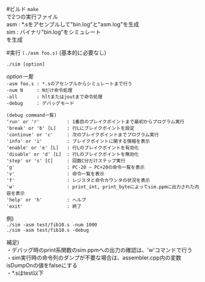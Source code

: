 #ビルド
`make`  
で2つの実行ファイル     
asm : \*.sをアセンブルして"bin.log"と"asm.log"を生成  
sim : バイナリ"bin.log"をシミュレート  
を生成  

#実行
`(./asm foo.s)`  (基本的に必要なし)  

`./sim [option]`  

*option一覧*  
`-asm foo.s : *.sのアセンブルからシミュレートまで行う`  
`-num N     : Nだけ命令処理`  
`-all       : hltまたはjoutまで命令処理`  
`-debug     : デバッグモード`  
   
`(debug command一覧)`  
`'run' or 'r'          : 1番目のブレイクポイントまで最初からプログラム実行`     
`'break' or 'b' [L]    : 行Lにブレイクポイントを設定`     
`'continue' or 'c'     : 次のブレイクポイントまでプログラム実行`       
`'info' or 'i'         : ブレイクポイントに関する情報を表示`     
`'enable' or 'e' [L]   : 行Lのブレイクポイントを有効化`      
`'disable' or 'd' [L]  : 行Lのブレイクポイントを無効化`     
`'step' or 's' [C]     : 回数C分だけステップ実行`     
`'g'                   : PC-20 ~ PC+20の命令一覧を表示`  
`'v'                   : 命令一覧を表示`  
`'f'                   : レジスタと命令カウンタの状況を表示`   
`'w'                   : print_int, print_byteによってsim.ppmに出力された内容を表示`  
`'help' or 'h'         : ヘルプ`  
`'exit'                : 終了`    

例)  
`./sim -asm test/fib10.s -num 1000`  
`./sim -asm test/fib10.s -debug`  

補足)  
・デバッグ時のprint系関数のsim.ppmへの出力の確認は、'w'コマンドで行う  
・sim実行時の命令列のダンプが不要な場合は、assembler.cpp内の変数isDumpOnの値をfalseにする  
・\*.sはtest以下
